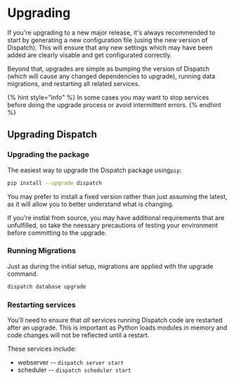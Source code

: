 # Upgrading

If you're upgrading to a new major release, it's always recommended to start by generating a new configuration file (using the new version of Dispatch). This will ensure that any new settings which may have been added are clearly visable and get configurated correctly.

Beyond that, upgrades are simple as bumping the version of Dispatch (which will cause any changed dependencies to upgrade), running data migrations, and restarting all related services.

{% hint style="info" %}
In some cases you may want to stop services before doing the upgrade process or avoid intermittent errors.
{% endhint %}

## Upgrading Dispatch

### Upgrading the package

The easiest way to upgrade the Dispatch package using`pip`:

```bash
pip install --upgrade dispatch
```

You may prefer to install a fixed version rather than just assuming the latest, as it will allow you to better understand what is changing.

If you're instlal from source, you may have additional requirements that are unfulfilled, so take the neessary precautions of testing your environment before committing to the upgrade.

### Running Migrations

Just as during the initial setup, migrations are applied with the upgrade command.

```bash
dispatch database upgrade
```

### Restarting services

You'll need to ensure that _all_ services running Dispatch code are restarted after an upgrade. This is important as Python loads modules in memory and code changes will not be reflected until a restart.

These services include:

- webserver -- `dispatch server start`
- scheduler -- `dispatch scheduler start`
